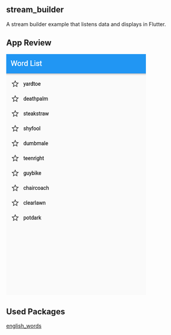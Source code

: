 ## stream_builder
A stream builder example that listens data and displays in Flutter.

## App Review

![](./assets/media/stream_builder.PNG)

## Used Packages

 [english_words](https://pub.dev/packages/english_words)
